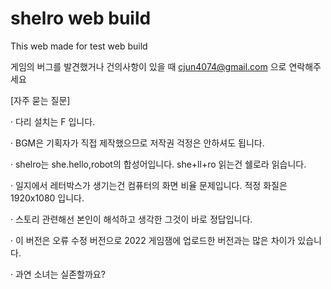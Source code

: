 # shelro web build
This web made for test web build

게임의 버그를 발견했거나 건의사항이 있을 때 cjun4074@gmail.com 으로 연락해주세요


  [자주 묻는 질문]


 · 다리 설치는 F 입니다.

 · BGM은 기획자가 직접 제작했으므로 저작권 걱정은 안하셔도 됩니다.

 · shelro는 she.hello,robot의 합성어입니다. she+ll+ro 읽는건 쉘로라 읽습니다. 

 · 일지에서 레터박스가 생기는건 컴퓨터의 화면 비율 문제입니다. 적정 화질은 1920x1080 입니다.

 · 스토리 관련해선 본인이 해석하고 생각한 그것이 바로 정답입니다.

 · 이 버전은 오류 수정 버전으로 2022 게임잼에 업로드한 버전과는 많은 차이가 있습니다.










































































· &#xACFC;&#xC5F0; &#xC18C;&#xB140;&#xB294; &#xC2E4;&#xC874;&#xD560;&#xAE4C;&#xC694;&#x003F;
